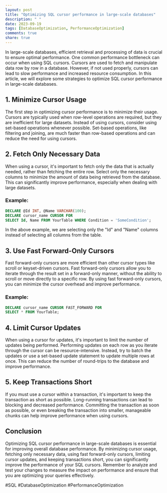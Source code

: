 ```yaml
---
layout: post
title: "Optimizing SQL cursor performance in large-scale databases"
description: " "
date: 2023-09-19
tags: [DatabaseOptimization, PerformanceOptimization]
comments: true
share: true
---
```


In large-scale databases, efficient retrieval and processing of data is crucial to ensure optimal performance. One common performance bottleneck can occur when using SQL cursors. Cursors are used to fetch and manipulate data row by row in a database. However, if not used properly, cursors can lead to slow performance and increased resource consumption. In this article, we will explore some strategies to optimize SQL cursor performance in large-scale databases.

## 1. Minimize Cursor Usage

The first step in optimizing cursor performance is to minimize their usage. Cursors are typically used when row-level operations are required, but they are inefficient for large datasets. Instead of using cursors, consider using set-based operations whenever possible. Set-based operations, like filtering and joining, are much faster than row-based operations and can reduce the need for using cursors.

## 2. Fetch Only Necessary Data

When using a cursor, it's important to fetch only the data that is actually needed, rather than fetching the entire row. Select only the necessary columns to minimize the amount of data being retrieved from the database. This can significantly improve performance, especially when dealing with large datasets.

### Example:
```sql
DECLARE @Id INT, @Name VARCHAR(100);
DECLARE cursor_name CURSOR FOR 
SELECT Id, Name FROM YourTable WHERE Condition = 'SomeCondition';
```

In the above example, we are selecting only the "Id" and "Name" columns instead of selecting all columns from the table.

## 3. Use Fast Forward-Only Cursors

Fast forward-only cursors are more efficient than other cursor types like scroll or keyset-driven cursors. Fast forward-only cursors allow you to iterate through the result set in a forward-only manner, without the ability to scroll or move directly to a specific row. By using fast forward-only cursors, you can minimize the cursor overhead and improve performance.

### Example:
```sql
DECLARE cursor_name CURSOR FAST_FORWARD FOR
SELECT * FROM YourTable;
```

## 4. Limit Cursor Updates

When using a cursor for updates, it's important to limit the number of updates being performed. Performing updates on each row as you iterate through the cursor can be resource-intensive. Instead, try to batch the updates or use a set-based update statement to update multiple rows at once. This can reduce the number of round-trips to the database and improve performance.

## 5. Keep Transactions Short

If you must use a cursor within a transaction, it's important to keep the transaction as short as possible. Long-running transactions can lead to blocking and decreased performance. Committing the transaction as soon as possible, or even breaking the transaction into smaller, manageable chunks can help improve performance when using cursors.

## Conclusion

Optimizing SQL cursor performance in large-scale databases is essential for improving overall database performance. By minimizing cursor usage, fetching only necessary data, using fast forward-only cursors, limiting cursor updates, and keeping transactions short, you can significantly improve the performance of your SQL cursors. Remember to analyze and test your changes to measure the impact on performance and ensure that you are optimizing your queries effectively.

#SQL #DatabaseOptimization #PerformanceOptimization